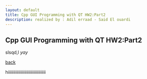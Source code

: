 ```yaml
---
layout: default
title: Cpp GUI Programming with QT HW2:Part2
description: realized by : Adil erraad - Said El ouardi
---
```


## Cpp GUI Programming with QT HW2:Part2
slsqd,l
_yay_

[back](./Another_Page)


hiiiiiiiiiiiiiiiiiiiiiiiiiiiiiiiiiii
